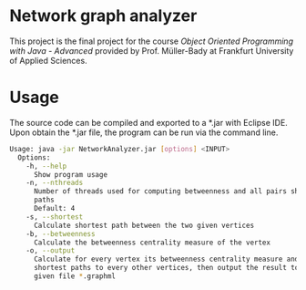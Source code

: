 # Network graph analyzer

This project is the final project for the course *Object Oriented Programming with Java - Advanced* provided by Prof. Müller-Bady at Frankfurt University of Applied Sciences.

# Usage

The source code can be compiled and exported to a *.jar with Eclipse IDE. Upon obtain the *.jar file, the program can be run via the command line.

```bash
Usage: java -jar NetworkAnalyzer.jar [options] <INPUT>
  Options:
    -h, --help
      Show program usage
    -n, --nthreads
      Number of threads used for computing betweenness and all pairs shortest 
      paths 
      Default: 4
    -s, --shortest
      Calculate shortest path between the two given vertices
    -b, --betweenness
      Calculate the betweenness centrality measure of the vertex
    -o, --output
      Calculate for every vertex its betweenness centrality measure and the 
      shortest paths to every other vertices, then output the result to the 
      given file *.graphml
```

